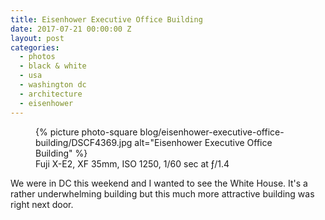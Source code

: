 ```yaml
---
title: Eisenhower Executive Office Building
date: 2017-07-21 00:00:00 Z
layout: post
categories:
  - photos
  - black & white
  - usa
  - washington dc
  - architecture
  - eisenhower
---
```


<figure class="photo photo--square">
  {% picture photo-square blog/eisenhower-executive-office-building/DSCF4369.jpg alt="Eisenhower Executive Office Building" %}
  <figcaption>Fuji X-E2, XF 35mm, ISO 1250, 1/60 sec at ƒ/1.4</figcaption>
</figure>

We were in DC this weekend and I wanted to see the White House. It's a rather
underwhelming building but this much more attractive building was right next
door.
